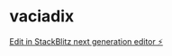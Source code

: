 # vaciadix

[Edit in StackBlitz next generation editor ⚡️](https://stackblitz.com/~/github.com/localseo365/vaciadix)